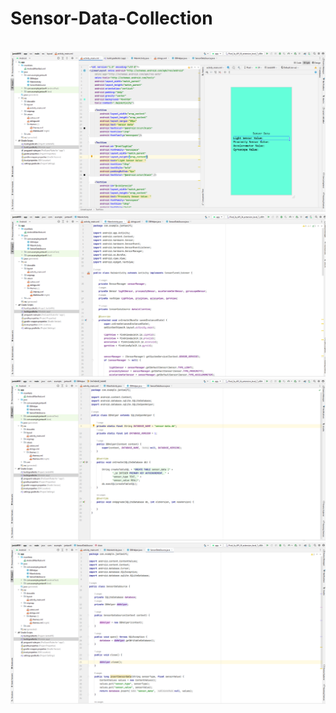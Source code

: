 # Sensor-Data-Collection
<br>
<img src ="C1.PNG">
<img src ="C2.PNG">
<img src ="C3.PNG">
<img src ="C4.PNG">


